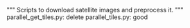 """
Scripts to download satellite images and preprocess it.
"""
parallel_get_tiles.py: delete
parallel_tiles.py: good
